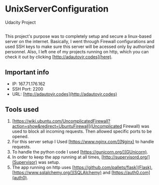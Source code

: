 # UnixServerConfiguration
Udacity Project

##
This project's purpose was to completely setup and secure a linux-based server on the internet. Basically, I went through Firewall configurations and used SSH keys to make sure this server will be acessed only by authorized personnel. Also, I left one of my projects running on http, which you can check it out by clicking [http://adautovjr.codes](here).

## Important info

* IP: 167.71.176.162
* SSH Port: 2200
* URL: [http://adautovjr.codes](http://adautovjr.codes)

## Tools used

1. [https://wiki.ubuntu.com/UncomplicatedFirewall?action=show&redirect=UbuntuFirewall](Uncomplicated Firewall) was used to block all incoming requests. Then allowed specific ports to be opened.
2. For this server setup I Used [https://www.nginx.com/](Nginx) to handle requests.
3. To handle the python code I used [https://gunicorn.org/](GUnicorn).
4. In order to keep the app running at all times, [http://supervisord.org/](Supervisor) was setup.
5. The app running on http uses [https://github.com/pallets/flask](Flask), [https://www.sqlalchemy.org/](SQLAlchemy) and [https://auth0.com](auth0).
